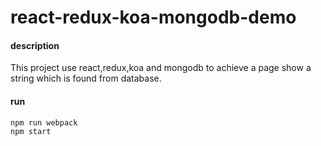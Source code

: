 # react-redux-koa-mongodb-demo

#### description
This project use react,redux,koa and mongodb to achieve a page show a string which is found from database.
#### run
```
npm run webpack
npm start
```
